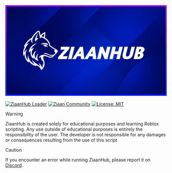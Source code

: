 <picture>
    <img src="ziaanhub/doc/img/ziaandev.jpg" alt="ZiaanHub">
</picture>

[![ZiaanHub Loader](https://img.shields.io/badge/ZiaanHubㅤLoader-3F51B5?style=for-the-badge&labelColor=3F51B5&color=3F51B5&logoWidth=0)](https://ziaanhub.github.io) [![Ziaan Community](https://img.shields.io/badge/Discord-7289DA?style=for-the-badge&logo=discord&logoColor=white)](https://discord.gg/z2uNNQHrgZ) [![License: MIT](https://img.shields.io/badge/License-MIT-yellow.svg)](https://opensource.org/licenses/MIT)
> [!WARNING]
> ZiaanHub is created solely for educational purposes and learning Roblox scripting. Any use outside of educational purposes is entirely the responsibility of the user. The developer is not responsible for any damages or consequences resulting from the use of this script

> [!CAUTION]
> If you encounter an error while running ZiaanHub, please report it on [Discord](https://discord.gg/z2uNNQHrgZ).
